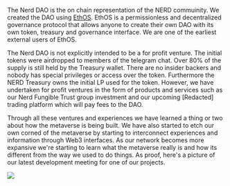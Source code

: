The Nerd DAO is the on chain representation of the NERD commuinity. We created the DAO using [EthOS](https://ethos.eth.link).  EthOS is a permissionless and decentralized governance protocol that allows anyone to create their own DAO with its own token, treasury and governance interface. We are one of the earliest external users of EthOS. 

The Nerd DAO is not explicitly intended to be a for profit venture. The initial tokens were airdropped to members of the telegram chat. Over 80% of the supply is still held by the Treasury wallet. There are no insider backers and nobody has special privileges or access over the token. Furthermore the NERD Treasury owns the initial LP used for the token. However, we have undertaken for profit ventures in the form of products and services such as our Nerd Fungible Trust group investment and our upcoming [Redacted] trading platform which will pay fees to the DAO.

Through all these ventures and experiences we have learned a thing or two about how the metaverse is being built. We have also started to etch our own corned of the metaverse by starting to interconnect experiences and information through Web3 interfaces. As our network becomes more expansive we're starting to learn what the metaverse really is and how its different from the way we used to do things. As proof, here's a picture of our latest development meeting for one of our projects.



![](https://i.imgur.com/EzihW4B.png)
